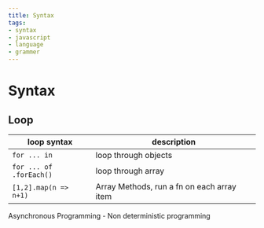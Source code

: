 ```yaml
---
title: Syntax
tags:
- syntax
- javascript
- language
- grammer
---
```


# Syntax

<TagLinks />

## Loop

loop syntax | description
------------|--------------
`for ... in` | loop through objects
`for ... of` <br> `.forEach()` | loop through array
`[1,2].map(n => n+1)` | Array Methods, run a fn on each array item

Asynchronous Programming - Non deterministic programming


<Footer />
